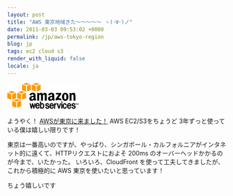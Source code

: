 ```yaml
---
layout: post
title: "AWS 東京地域きた～～～～～ ヽ(･∀･)ノ"
date: 2011-03-03 09:53:02 +0000
permalink: /jp/aws-tokyo-region
blog: jp
tags: ec2 cloud s3
render_with_liquid: false
locale: ja
---
```


![](/assets/images/651/logo_aws.gif)

ようやく！ [AWSが東京に来ました！](http://aws.typepad.com/aws/2011/03/now-open-aws-region-in-tokyo.html) AWS EC2/S3をちょうど 3年ずっと使っている僕は嬉しい限りです！

東京は一番高いのですが、やっぱり、シンガポール・カルフォルニアがインタネット的に遠くて、HTTPリクエストにおよそ 200ms のオーバーヘッドかかるのが今まで、いたかった。 いろいろ、CloudFront を使って工夫してきましたが、これから積極的に AWS 東京を使いたいと思っています！

ちょう嬉しいです
